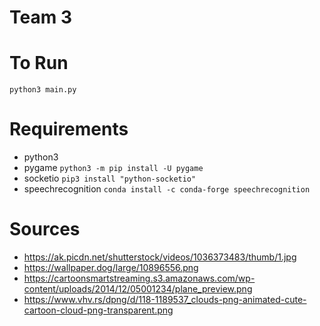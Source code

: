 # Team 3

# To Run

`python3 main.py`

# Requirements

-   python3
-   pygame `python3 -m pip install -U pygame`
-   socketio `pip3 install "python-socketio"`
-   speechrecognition `conda install -c conda-forge speechrecognition`

# Sources

-   https://ak.picdn.net/shutterstock/videos/1036373483/thumb/1.jpg
-   https://wallpaper.dog/large/10896556.png
-   https://cartoonsmartstreaming.s3.amazonaws.com/wp-content/uploads/2014/12/05001234/plane_preview.png
-   https://www.vhv.rs/dpng/d/118-1189537_clouds-png-animated-cute-cartoon-cloud-png-transparent.png
